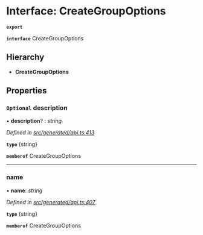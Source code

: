 # Interface: CreateGroupOptions

**`export`** 

**`interface`** CreateGroupOptions

## Hierarchy

* **CreateGroupOptions**

## Properties

### `Optional` description

• **description**? : *string*

*Defined in [src/generated/api.ts:413](https://github.com/mailslurp/mailslurp-client-ts-js/blob/5d485ad/src/generated/api.ts#L413)*

**`type`** {string}

**`memberof`** CreateGroupOptions

___

###  name

• **name**: *string*

*Defined in [src/generated/api.ts:407](https://github.com/mailslurp/mailslurp-client-ts-js/blob/5d485ad/src/generated/api.ts#L407)*

**`type`** {string}

**`memberof`** CreateGroupOptions
